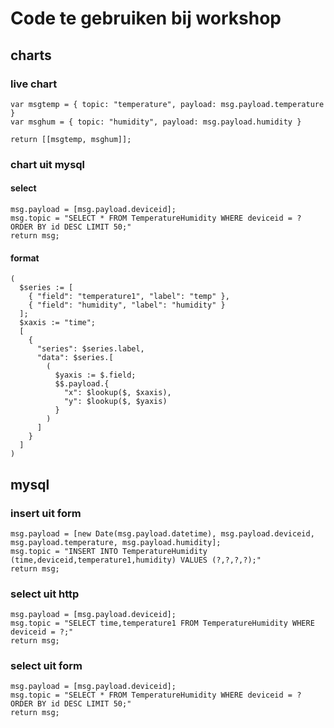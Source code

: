 # Code te gebruiken bij workshop

## charts

### live chart

```
var msgtemp = { topic: "temperature", payload: msg.payload.temperature }
var msghum = { topic: "humidity", payload: msg.payload.humidity }

return [[msgtemp, msghum]];
```

### chart uit mysql

#### select
```
msg.payload = [msg.payload.deviceid];
msg.topic = "SELECT * FROM TemperatureHumidity WHERE deviceid = ? ORDER BY id DESC LIMIT 50;"
return msg;
```

#### format
```
(
  $series := [
    { "field": "temperature1", "label": "temp" },
    { "field": "humidity", "label": "humidity" }
  ];
  $xaxis := "time";
  [
    {
      "series": $series.label,
      "data": $series.[
        (
          $yaxis := $.field;
          $$.payload.{
            "x": $lookup($, $xaxis),
            "y": $lookup($, $yaxis)
          }
        )
      ]
    }
  ]
)
```

## mysql

### insert uit form

```
msg.payload = [new Date(msg.payload.datetime), msg.payload.deviceid, msg.payload.temperature, msg.payload.humidity];
msg.topic = "INSERT INTO TemperatureHumidity (time,deviceid,temperature1,humidity) VALUES (?,?,?,?);"
return msg;
```

### select uit http

```
msg.payload = [msg.payload.deviceid];
msg.topic = "SELECT time,temperature1 FROM TemperatureHumidity WHERE deviceid = ?;"
return msg;
```

### select uit form
```
msg.payload = [msg.payload.deviceid];
msg.topic = "SELECT * FROM TemperatureHumidity WHERE deviceid = ? ORDER BY id DESC LIMIT 50;"
return msg;
```

